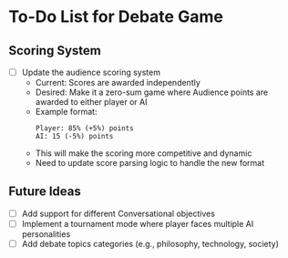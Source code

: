 # To-Do List for Debate Game

## Scoring System
- [ ] Update the audience scoring system
  - Current: Scores are awarded independently
  - Desired: Make it a zero-sum game where Audience points are awarded to either player or AI
  - Example format:
    ```
    Player: 85% (+5%) points
    AI: 15 (-5%) points
    ```
  - This will make the scoring more competitive and dynamic
  - Need to update score parsing logic to handle the new format

## Future Ideas
- [ ] Add support for different Conversational objectives
- [ ] Implement a tournament mode where player faces multiple AI personalities
- [ ] Add debate topics categories (e.g., philosophy, technology, society)
